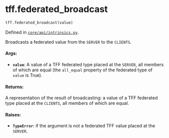 <div itemscope itemtype="http://developers.google.com/ReferenceObject">
<meta itemprop="name" content="tff.federated_broadcast" />
<meta itemprop="path" content="Stable" />
</div>

# tff.federated_broadcast

``` python
tff.federated_broadcast(value)
```



Defined in [`core/api/intrinsics.py`](http://github.com/tensorflow/federated/tree/master/tensorflow_federated/python/core/api/intrinsics.py).

Broadcasts a federated value from the `SERVER` to the `CLIENTS`.

#### Args:

* <b>`value`</b>: A value of a TFF federated type placed at the `SERVER`, all members
    of which are equal (the `all_equal` property of the federated type of
    `value` is True).


#### Returns:

A representation of the result of broadcasting: a value of a TFF federated
type placed at the `CLIENTS`, all members of which are equal.


#### Raises:

* <b>`TypeError`</b>: if the argument is not a federated TFF value placed at the
    `SERVER`.